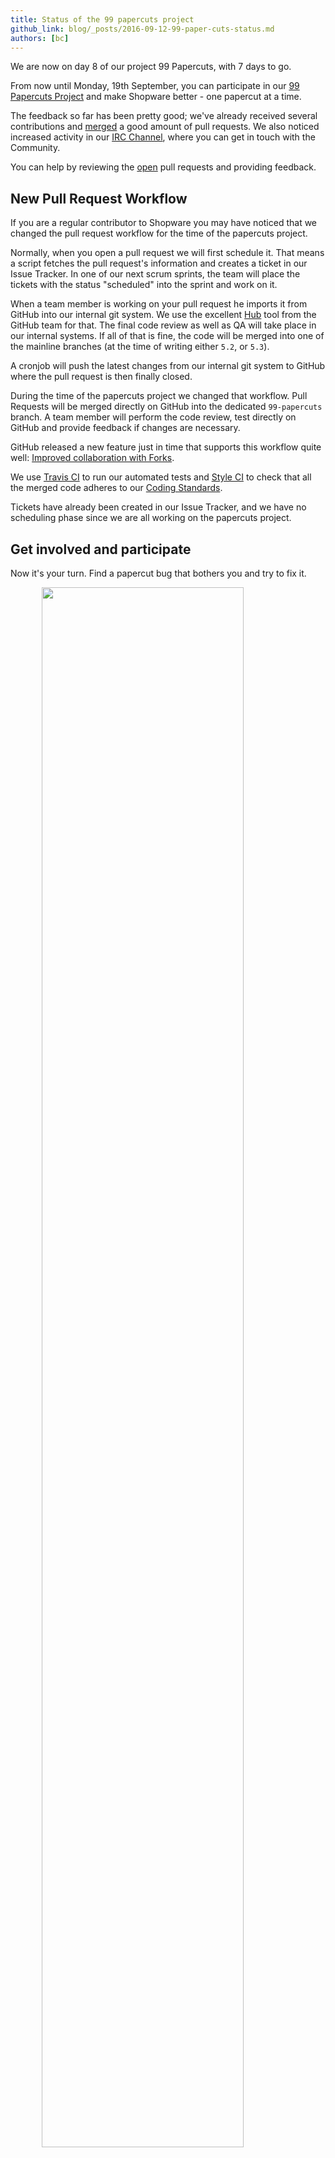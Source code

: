 ```yaml
---
title: Status of the 99 papercuts project
github_link: blog/_posts/2016-09-12-99-paper-cuts-status.md
authors: [bc]
---
```


We are now on day 8 of our project 99 Papercuts, with 7 days to go.

From now until Monday, 19th September, you can participate in our [99 Papercuts Project](https://developers.shopware.com/99-paper-cuts/) and make Shopware better - one papercut at a time.

The feedback so far has been pretty good; we've already received several contributions and [merged](https://github.com/shopware/shopware/pulls?q=is%3Apr+%5BPapercut%5D+is%3Aclosed) a good amount of pull requests.
We also noticed increased activity in our [IRC Channel](/contributing/irc/), where you can get in touch with the Community.

You can help by reviewing the [open](https://github.com/shopware/shopware/pulls?utf8=%E2%9C%93&q=%3Apr%20is%3Aopen%20%5BPapercut%5D) pull requests and providing feedback.

## New Pull Request Workflow

If you are a regular contributor to Shopware you may have noticed that we changed the pull request workflow for the time of the papercuts project.

Normally, when you open a pull request we will first schedule it. That means a script fetches the pull request's information and creates a ticket in our Issue Tracker. In one of our next scrum sprints, the team will place the tickets with the status "scheduled" into the sprint and work on it.

When a team member is working on your pull request he imports it from GitHub into our internal git system. We use the excellent [Hub](https://hub.github.com/) tool from the GitHub team for that. 
The final code review as well as QA will take place in our internal systems. If all of that is fine, the code will be merged into one of the mainline branches (at the time of writing either `5.2`, or `5.3`). 

A cronjob will push the latest changes from our internal git system to GitHub where the pull request is then finally closed.

During the time of the papercuts project we changed that workflow.
Pull Requests will be merged directly on GitHub into the dedicated `99-papercuts` branch. 
A team member will perform the code review, test directly on GitHub and provide feedback if changes are necessary.

GitHub released a new feature just in time that supports this workflow quite well: [Improved collaboration with Forks](https://github.com/blog/2247-improving-collaboration-with-forks).

We use [Travis CI](https://travis-ci.org/shopware/shopware/pull_requests) to run our automated tests and [Style CI](https://styleci.io/repos/5682970) to check that all the merged code adheres to our [Coding Standards](/developers-guide/coding-standards/).

Tickets have already been created in our Issue Tracker, and we have no scheduling phase since we are all working on the papercuts project.

## Get involved and participate
Now it's your turn. Find a papercut bug that bothers you and try to fix it.

<a href="{{ site.url }}/99-paper-cuts/">
    <img style="width: 80%; margin: auto; display:block" src="{{ site.url }}/99-paper-cuts/img/paper-cuts-logo.png">
</a>

